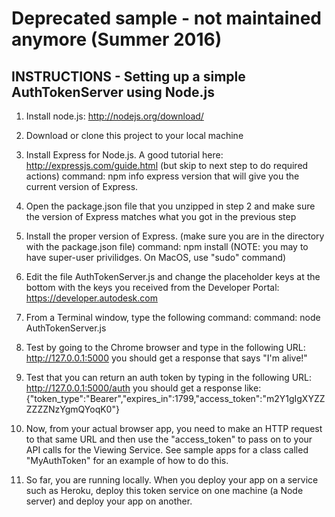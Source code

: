 # Deprecated sample - not maintained anymore (Summer 2016)

## INSTRUCTIONS - Setting up a simple AuthTokenServer using Node.js

  1)  Install node.js:  http://nodejs.org/download/
  
  2)  Download or clone this project to your local machine
  
  3)  Install Express for Node.js.  A good tutorial here:  http://expressjs.com/guide.html  (but skip to next step to do required actions)
          command:  npm info express version
      that will give you the current version of Express.
      
  4)  Open the package.json file that you unzipped in step 2 and make sure the version of Express matches what you got in the previous step
  
  5)  Install the proper version of Express.  (make sure you are in the directory with the package.json file)
          command:  npm install   (NOTE: you may to have super-user privilidges.  On MacOS, use "sudo" command)
          
  6)  Edit the file AuthTokenServer.js and change the placeholder keys at the bottom with the keys you received from the Developer Portal:  https://developer.autodesk.com
  
  7)  From a Terminal window, type the following command:
          command: node AuthTokenServer.js
          
  8)  Test by going to the Chrome browser and type in the following URL:  http://127.0.0.1:5000
          you should get a response that says "I'm alive!"
          
  9)  Test that you can return an auth token by typing in the following URL: http://127.0.0.1:5000/auth
          you should get a response like:  {"token_type":"Bearer","expires_in":1799,"access_token":"m2Y1gIgXYZZZZZZNzYgmQYoqK0"}

 10)  Now, from your actual browser app, you need to make an HTTP request to that same URL and then use the "access_token" to pass on to 
      your API calls for the Viewing Service.  See sample apps for a class called "MyAuthToken" for an example of how to do this.
      
 11)  So far, you are running locally.  When you deploy your app on a service such as Heroku, deploy this token service on one machine (a Node server)
      and deploy your app on another.


